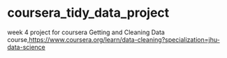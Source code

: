 # coursera_tidy_data_project
week 4 project for coursera Getting and Cleaning Data course,https://www.coursera.org/learn/data-cleaning?specialization=jhu-data-science
